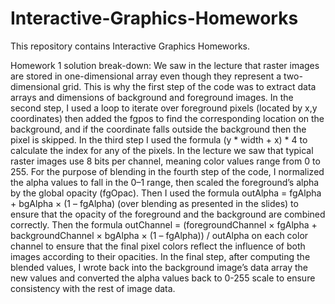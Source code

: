 # Interactive-Graphics-Homeworks
This repository contains Interactive Graphics Homeworks.

Homework 1 solution break-down: 
We saw in the lecture that raster images are stored in one-dimensional array even though they represent a two-dimensional grid. This is why the first step of the code was to extract data arrays and dimensions of background and foreground images.
In the second step, I used a loop to iterate over foreground pixels (located by x,y coordinates) then added the fgpos to find the corresponding location on the background, and if the coordinate falls outside the background then the pixel is skipped.
In the third step I used the formula (y * width + x) * 4 to calculate the index for any of the pixels.
In the lecture we saw that typical raster images use 8 bits per channel, meaning color values range from 0 to 255. For the purpose of blending in the fourth step of the code, I normalized the alpha values to fall in the 0–1 range, then scaled the foreground’s alpha by the global opacity (fgOpac). 
Then I used the formula outAlpha = fgAlpha + bgAlpha × (1 – fgAlpha) (over blending as presented in the slides) to ensure that the opacity of the foreground and the background are combined correctly.
Then the formula outChannel = (foregroundChannel × fgAlpha + backgroundChannel × bgAlpha × (1 – fgAlpha)) / outAlpha  on each color channel to ensure that the final pixel colors reflect the influence of both images according to their opacities.
In the final step, after computing the blended values, I wrote back into the background image’s data array the new values and converted the alpha values back to 0-255 scale to ensure consistency with the rest of image data.
